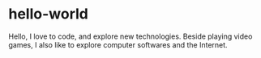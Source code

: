# hello-world
Hello, I love to code, and explore new technologies. Beside playing video games, I also like to explore computer softwares and the Internet.
